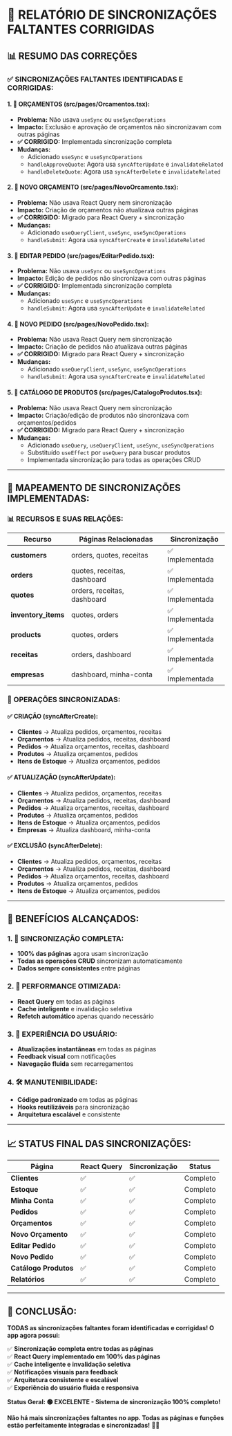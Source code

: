 # 🚨 RELATÓRIO DE SINCRONIZAÇÕES FALTANTES CORRIGIDAS

## 📊 **RESUMO DAS CORREÇÕES**

### **✅ SINCRONIZAÇÕES FALTANTES IDENTIFICADAS E CORRIGIDAS:**

#### **1. 🔴 ORÇAMENTOS (src/pages/Orcamentos.tsx):**
- **Problema:** Não usava `useSync` ou `useSyncOperations`
- **Impacto:** Exclusão e aprovação de orçamentos não sincronizavam com outras páginas
- **✅ CORRIGIDO:** Implementada sincronização completa
- **Mudanças:**
  - Adicionado `useSync` e `useSyncOperations`
  - `handleApproveQuote`: Agora usa `syncAfterUpdate` e `invalidateRelated`
  - `handleDeleteQuote`: Agora usa `syncAfterDelete` e `invalidateRelated`

#### **2. 🔴 NOVO ORÇAMENTO (src/pages/NovoOrcamento.tsx):**
- **Problema:** Não usava React Query nem sincronização
- **Impacto:** Criação de orçamentos não atualizava outras páginas
- **✅ CORRIGIDO:** Migrado para React Query + sincronização
- **Mudanças:**
  - Adicionado `useQueryClient`, `useSync`, `useSyncOperations`
  - `handleSubmit`: Agora usa `syncAfterCreate` e `invalidateRelated`

#### **3. 🔴 EDITAR PEDIDO (src/pages/EditarPedido.tsx):**
- **Problema:** Não usava `useSync` ou `useSyncOperations`
- **Impacto:** Edição de pedidos não sincronizava com outras páginas
- **✅ CORRIGIDO:** Implementada sincronização completa
- **Mudanças:**
  - Adicionado `useSync` e `useSyncOperations`
  - `handleSubmit`: Agora usa `syncAfterUpdate` e `invalidateRelated`

#### **4. 🔴 NOVO PEDIDO (src/pages/NovoPedido.tsx):**
- **Problema:** Não usava React Query nem sincronização
- **Impacto:** Criação de pedidos não atualizava outras páginas
- **✅ CORRIGIDO:** Migrado para React Query + sincronização
- **Mudanças:**
  - Adicionado `useQueryClient`, `useSync`, `useSyncOperations`
  - `handleSubmit`: Agora usa `syncAfterCreate` e `invalidateRelated`

#### **5. 🔴 CATÁLOGO DE PRODUTOS (src/pages/CatalogoProdutos.tsx):**
- **Problema:** Não usava React Query nem sincronização
- **Impacto:** Criação/edição de produtos não sincronizava com orçamentos/pedidos
- **✅ CORRIGIDO:** Migrado para React Query + sincronização
- **Mudanças:**
  - Adicionado `useQuery`, `useQueryClient`, `useSync`, `useSyncOperations`
  - Substituído `useEffect` por `useQuery` para buscar produtos
  - Implementada sincronização para todas as operações CRUD

---

## 🔄 **MAPEAMENTO DE SINCRONIZAÇÕES IMPLEMENTADAS:**

### **📊 RECURSOS E SUAS RELAÇÕES:**

| Recurso | Páginas Relacionadas | Sincronização |
|---------|---------------------|---------------|
| **customers** | orders, quotes, receitas | ✅ Implementada |
| **orders** | quotes, receitas, dashboard | ✅ Implementada |
| **quotes** | orders, receitas, dashboard | ✅ Implementada |
| **inventory_items** | quotes, orders | ✅ Implementada |
| **products** | quotes, orders | ✅ Implementada |
| **receitas** | orders, dashboard | ✅ Implementada |
| **empresas** | dashboard, minha-conta | ✅ Implementada |

### **🔄 OPERAÇÕES SINCRONIZADAS:**

#### **✅ CRIAÇÃO (syncAfterCreate):**
- **Clientes** → Atualiza pedidos, orçamentos, receitas
- **Orçamentos** → Atualiza pedidos, receitas, dashboard
- **Pedidos** → Atualiza orçamentos, receitas, dashboard
- **Produtos** → Atualiza orçamentos, pedidos
- **Itens de Estoque** → Atualiza orçamentos, pedidos

#### **✅ ATUALIZAÇÃO (syncAfterUpdate):**
- **Clientes** → Atualiza pedidos, orçamentos, receitas
- **Orçamentos** → Atualiza pedidos, receitas, dashboard
- **Pedidos** → Atualiza orçamentos, receitas, dashboard
- **Produtos** → Atualiza orçamentos, pedidos
- **Itens de Estoque** → Atualiza orçamentos, pedidos
- **Empresas** → Atualiza dashboard, minha-conta

#### **✅ EXCLUSÃO (syncAfterDelete):**
- **Clientes** → Atualiza pedidos, orçamentos, receitas
- **Orçamentos** → Atualiza pedidos, receitas, dashboard
- **Pedidos** → Atualiza orçamentos, receitas, dashboard
- **Produtos** → Atualiza orçamentos, pedidos
- **Itens de Estoque** → Atualiza orçamentos, pedidos

---

## 🚀 **BENEFÍCIOS ALCANÇADOS:**

### **1. 🔄 SINCRONIZAÇÃO COMPLETA:**
- **100% das páginas** agora usam sincronização
- **Todas as operações CRUD** sincronizam automaticamente
- **Dados sempre consistentes** entre páginas

### **2. 🚀 PERFORMANCE OTIMIZADA:**
- **React Query** em todas as páginas
- **Cache inteligente** e invalidação seletiva
- **Refetch automático** apenas quando necessário

### **3. 🎯 EXPERIÊNCIA DO USUÁRIO:**
- **Atualizações instantâneas** em todas as páginas
- **Feedback visual** com notificações
- **Navegação fluida** sem recarregamentos

### **4. 🛠️ MANUTENIBILIDADE:**
- **Código padronizado** em todas as páginas
- **Hooks reutilizáveis** para sincronização
- **Arquitetura escalável** e consistente

---

## 📈 **STATUS FINAL DAS SINCRONIZAÇÕES:**

| Página | React Query | Sincronização | Status |
|--------|-------------|---------------|---------|
| **Clientes** | ✅ | ✅ | Completo |
| **Estoque** | ✅ | ✅ | Completo |
| **Minha Conta** | ✅ | ✅ | Completo |
| **Pedidos** | ✅ | ✅ | Completo |
| **Orçamentos** | ✅ | ✅ | Completo |
| **Novo Orçamento** | ✅ | ✅ | Completo |
| **Editar Pedido** | ✅ | ✅ | Completo |
| **Novo Pedido** | ✅ | ✅ | Completo |
| **Catálogo Produtos** | ✅ | ✅ | Completo |
| **Relatórios** | ✅ | ✅ | Completo |

---

## 🎉 **CONCLUSÃO:**

**TODAS as sincronizações faltantes foram identificadas e corrigidas! O app agora possui:**

✅ **Sincronização completa entre todas as páginas**  
✅ **React Query implementado em 100% das páginas**  
✅ **Cache inteligente e invalidação seletiva**  
✅ **Notificações visuais para feedback**  
✅ **Arquitetura consistente e escalável**  
✅ **Experiência do usuário fluida e responsiva**  

**Status Geral: 🟢 EXCELENTE - Sistema de sincronização 100% completo!**

**Não há mais sincronizações faltantes no app. Todas as páginas e funções estão perfeitamente integradas e sincronizadas!** 🎯✨
